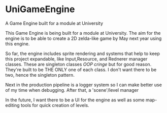# UniGameEngine
A Game Engine built for a module at University

This Game Engine is being built for a module at University.
The aim for the engine is to be able to create a 2D zelda-like game by May next year using this engine.

So far, the engine includes sprite rendering and systems that help to keep this project expandable, like Input,Resource, and Rednerer manager classes.
These are singleton classes *OOP cringe* but for good reason. They're built to be THE ONLY one of each class. I don't want there to be two, hence the singleton pattern.

Next in the production pipeline is a logger system so I can make better use of my time when debugging. After that, a 'scene'/level manager

In the future, I want there to be a UI for the engine as well as some map-editing tools for quick creation of levels.
